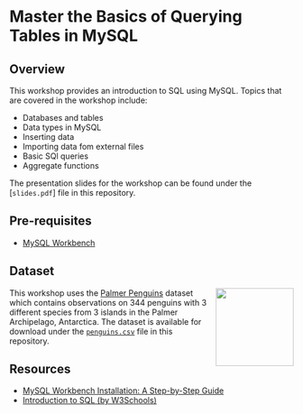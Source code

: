 # Master the Basics of Querying Tables in MySQL

## Overview
This workshop provides an introduction to SQL using MySQL. Topics that are covered in the workshop include:
- Databases and tables
- Data types in MySQL
- Inserting data
- Importing data fom external files
- Basic SQl queries 
- Aggregate functions

The presentation slides for the workshop can be found under the [`slides.pdf`] file in this repository.

## Pre-requisites
- [MySQL Workbench](https://dev.mysql.com/downloads/workbench/)

## Dataset
<img src='https://allisonhorst.github.io/palmerpenguins/reference/figures/logo.png' align="right" height="138.5" />

This workshop uses the [Palmer Penguins](https://allisonhorst.github.io/palmerpenguins/) dataset which contains
observations on 344 penguins with 3 different species from 3 islands in the Palmer Archipelago, Antarctica.
The dataset is available for download under the [`penguins.csv`](https://github.com/richardcsuwandi/sql-workshop/blob/main/penguins.csv) file in this repository.  

## Resources
- [MySQL Workbench Installation: A Step-by-Step Guide](https://www.simplilearn.com/tutorials/mysql-tutorial/mysql-workbench-installation)
- [Introduction to SQL (by W3Schools)](https://www.w3schools.com/sql/sql_intro.asp)
